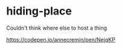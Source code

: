 # hiding-place

Couldn't think where else to host a thing

https://codepen.io/annecremin/pen/NejqKP
